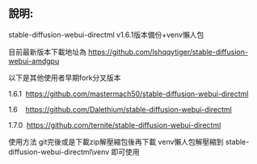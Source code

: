 ﻿## **說明:**
stable-diffusion-webui-directml v1.6.1版本備份+venv懶人包

目前最新版本下載地址為 https://github.com/lshqqytiger/stable-diffusion-webui-amdgpu

以下是其他使用者早期fork分叉版本

1\.6.1  https://github.com/mastermach50/stable-diffusion-webui-directml

1\.6    https://github.com/Dalethium/stable-diffusion-webui-directml

1\.7.0  https://github.com/ternite/stable-diffusion-webui-directml

使用方法 git完後或是下載zip解壓縮包後再下載 venv懶人包解壓縮到 stable-diffusion-webui-directml\venv 即可使用

